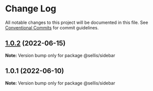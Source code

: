 # Change Log

All notable changes to this project will be documented in this file.
See [Conventional Commits](https://conventionalcommits.org) for commit guidelines.

## [1.0.2](https://github.com/scottellis64/lerna-monorepo/compare/@sellis/sidebar@1.0.1...@sellis/sidebar@1.0.2) (2022-06-15)

**Note:** Version bump only for package @sellis/sidebar





## 1.0.1 (2022-06-10)

**Note:** Version bump only for package @sellis/sidebar
